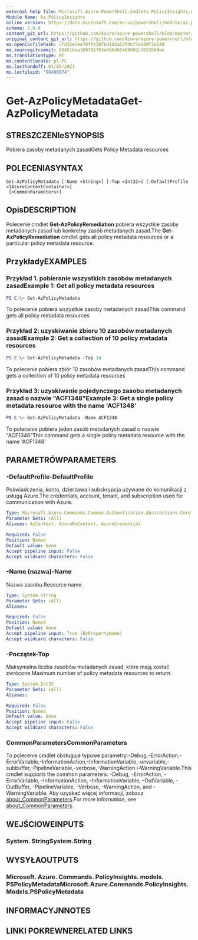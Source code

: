 ```yaml
---
external help file: Microsoft.Azure.PowerShell.Cmdlets.PolicyInsights.dll-Help.xml
Module Name: Az.PolicyInsights
online version: https://docs.microsoft.com/en-us/powershell/module/az.policyinsights/get-azpolicymetadata
schema: 2.0.0
content_git_url: https://github.com/Azure/azure-powershell/blob/master/src/PolicyInsights/PolicyInsights/help/Get-AzPolicyMetadata.md
original_content_git_url: https://github.com/Azure/azure-powershell/blob/master/src/PolicyInsights/PolicyInsights/help/Get-AzPolicyMetadata.md
ms.openlocfilehash: cfd32e7ee70ffb387bd1d2a52fdbf5eb60f2e148
ms.sourcegitcommit: 68451baa389791703e666d95469602c5652609ee
ms.translationtype: MT
ms.contentlocale: pl-PL
ms.lasthandoff: 01/05/2021
ms.locfileid: "98490874"
---
```

# <span data-ttu-id="5fe39-101">Get-AzPolicyMetadata</span><span class="sxs-lookup"><span data-stu-id="5fe39-101">Get-AzPolicyMetadata</span></span>

## <span data-ttu-id="5fe39-102">STRESZCZENIe</span><span class="sxs-lookup"><span data-stu-id="5fe39-102">SYNOPSIS</span></span>
<span data-ttu-id="5fe39-103">Pobiera zasoby metadanych zasad</span><span class="sxs-lookup"><span data-stu-id="5fe39-103">Gets Policy Metadata resources</span></span>

## <span data-ttu-id="5fe39-104">POLECENIA</span><span class="sxs-lookup"><span data-stu-id="5fe39-104">SYNTAX</span></span>

```
Get-AzPolicyMetadata [-Name <String>] [-Top <Int32>] [-DefaultProfile <IAzureContextContainer>]
 [<CommonParameters>]
```

## <span data-ttu-id="5fe39-105">Opis</span><span class="sxs-lookup"><span data-stu-id="5fe39-105">DESCRIPTION</span></span>
<span data-ttu-id="5fe39-106">Polecenie cmdlet **Get-AzPolicyRemediation** pobiera wszystkie zasoby metadanych zasad lub konkretny zasób metadanych zasad.</span><span class="sxs-lookup"><span data-stu-id="5fe39-106">The **Get-AzPolicyRemediation** cmdlet gets all policy metadata resources or a particular policy metadata resource.</span></span>

## <span data-ttu-id="5fe39-107">Przykłady</span><span class="sxs-lookup"><span data-stu-id="5fe39-107">EXAMPLES</span></span>

### <span data-ttu-id="5fe39-108">Przykład 1. pobieranie wszystkich zasobów metadanych zasad</span><span class="sxs-lookup"><span data-stu-id="5fe39-108">Example 1: Get all policy metadata resources</span></span>
```powershell
PS C:\> Get-AzPolicyMetadata
```

<span data-ttu-id="5fe39-109">To polecenie pobiera wszystkie zasoby metadanych zasad</span><span class="sxs-lookup"><span data-stu-id="5fe39-109">This command gets all policy metadata resources</span></span>

### <span data-ttu-id="5fe39-110">Przykład 2: uzyskiwanie zbioru 10 zasobów metadanych zasad</span><span class="sxs-lookup"><span data-stu-id="5fe39-110">Example 2: Get a collection of 10 policy metadata resources</span></span>
```powershell
PS C:\> Get-AzPolicyMetadata -Top 10
```

<span data-ttu-id="5fe39-111">To polecenie pobiera zbiór 10 zasobów metadanych zasad</span><span class="sxs-lookup"><span data-stu-id="5fe39-111">This command gets a collection of 10 policy metadata resources</span></span>

### <span data-ttu-id="5fe39-112">Przykład 3: uzyskiwanie pojedynczego zasobu metadanych zasad o nazwie "ACF1348"</span><span class="sxs-lookup"><span data-stu-id="5fe39-112">Example 3: Get a single policy metadata resource with the name 'ACF1348'</span></span>
```powershell
PS C:\> Get-AzPolicyMetadata -Name ACF1348
```

<span data-ttu-id="5fe39-113">To polecenie pobiera jeden zasób metadanych zasad o nazwie "ACF1348"</span><span class="sxs-lookup"><span data-stu-id="5fe39-113">This command gets a single policy metadata resource with the name 'ACF1348'</span></span>

## <span data-ttu-id="5fe39-114">PARAMETRÓW</span><span class="sxs-lookup"><span data-stu-id="5fe39-114">PARAMETERS</span></span>

### <span data-ttu-id="5fe39-115">-DefaultProfile</span><span class="sxs-lookup"><span data-stu-id="5fe39-115">-DefaultProfile</span></span>
<span data-ttu-id="5fe39-116">Poświadczenia, konto, dzierżawa i subskrypcja używane do komunikacji z usługą Azure.</span><span class="sxs-lookup"><span data-stu-id="5fe39-116">The credentials, account, tenant, and subscription used for communication with Azure.</span></span>

```yaml
Type: Microsoft.Azure.Commands.Common.Authentication.Abstractions.Core.IAzureContextContainer
Parameter Sets: (All)
Aliases: AzContext, AzureRmContext, AzureCredential

Required: False
Position: Named
Default value: None
Accept pipeline input: False
Accept wildcard characters: False
```

### <span data-ttu-id="5fe39-117">-Name (nazwa)</span><span class="sxs-lookup"><span data-stu-id="5fe39-117">-Name</span></span>
<span data-ttu-id="5fe39-118">Nazwa zasobu.</span><span class="sxs-lookup"><span data-stu-id="5fe39-118">Resource name.</span></span>

```yaml
Type: System.String
Parameter Sets: (All)
Aliases:

Required: False
Position: Named
Default value: None
Accept pipeline input: True (ByPropertyName)
Accept wildcard characters: False
```

### <span data-ttu-id="5fe39-119">-Początek</span><span class="sxs-lookup"><span data-stu-id="5fe39-119">-Top</span></span>
<span data-ttu-id="5fe39-120">Maksymalna liczba zasobów metadanych zasad, które mają zostać zwrócone.</span><span class="sxs-lookup"><span data-stu-id="5fe39-120">Maximum number of policy metadata resources to return.</span></span>

```yaml
Type: System.Int32
Parameter Sets: (All)
Aliases:

Required: False
Position: Named
Default value: None
Accept pipeline input: False
Accept wildcard characters: False
```

### <span data-ttu-id="5fe39-121">CommonParameters</span><span class="sxs-lookup"><span data-stu-id="5fe39-121">CommonParameters</span></span>
<span data-ttu-id="5fe39-122">To polecenie cmdlet obsługuje typowe parametry:-Debug,-ErrorAction,-ErrorVariable,-InformationAction,-InformationVariable,-unvariable,-subbuffer,-PipelineVariable,-verbose,-WarningAction i-WarningVariable.</span><span class="sxs-lookup"><span data-stu-id="5fe39-122">This cmdlet supports the common parameters: -Debug, -ErrorAction, -ErrorVariable, -InformationAction, -InformationVariable, -OutVariable, -OutBuffer, -PipelineVariable, -Verbose, -WarningAction, and -WarningVariable.</span></span> <span data-ttu-id="5fe39-123">Aby uzyskać więcej informacji, zobacz [about_CommonParameters](http://go.microsoft.com/fwlink/?LinkID=113216).</span><span class="sxs-lookup"><span data-stu-id="5fe39-123">For more information, see [about_CommonParameters](http://go.microsoft.com/fwlink/?LinkID=113216).</span></span>

## <span data-ttu-id="5fe39-124">WEJŚCIOWE</span><span class="sxs-lookup"><span data-stu-id="5fe39-124">INPUTS</span></span>

### <span data-ttu-id="5fe39-125">System. String</span><span class="sxs-lookup"><span data-stu-id="5fe39-125">System.String</span></span>

## <span data-ttu-id="5fe39-126">WYSYŁA</span><span class="sxs-lookup"><span data-stu-id="5fe39-126">OUTPUTS</span></span>

### <span data-ttu-id="5fe39-127">Microsoft. Azure. Commands. PolicyInsights. models. PSPolicyMetadata</span><span class="sxs-lookup"><span data-stu-id="5fe39-127">Microsoft.Azure.Commands.PolicyInsights.Models.PSPolicyMetadata</span></span>

## <span data-ttu-id="5fe39-128">INFORMACYJN</span><span class="sxs-lookup"><span data-stu-id="5fe39-128">NOTES</span></span>

## <span data-ttu-id="5fe39-129">LINKI POKREWNE</span><span class="sxs-lookup"><span data-stu-id="5fe39-129">RELATED LINKS</span></span>
